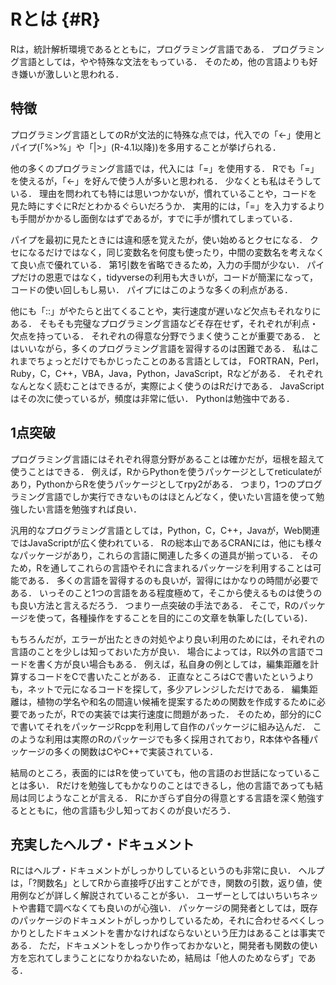 # Rとは {#R}

Rは，統計解析環境であるとともに，プログラミング言語である．
プログラミング言語としては，やや特殊な文法をもっている．
そのため，他の言語よりも好き嫌いが激しいと思われる．

## 特徴

プログラミング言語としてのRが文法的に特殊な点では，代入での「<-」使用とパイプ(「%>%」や「|>」(R-4.1以降))を多用することが挙げられる．

他の多くのプログラミング言語では，代入には「=」を使用する．
Rでも「=」を使えるが，「<-」を好んで使う人が多いと思われる．
少なくとも私はそうしている．
理由を問われても特には思いつかないが，慣れていることや，コードを見た時にすぐにRだとわかるぐらいだろうか．
実用的には，「=」を入力するよりも手間がかかるし面倒なはずであるが，すでに手が慣れてしまっている．

パイプを最初に見たときには違和感を覚えたが，使い始めるとクセになる．
クセになるだけではなく，同じ変数名を何度も使ったり，中間の変数名を考えなくて良い点で優れている．
第1引数を省略できるため，入力の手間が少ない．
パイプだけの恩恵ではなく，tidyverseの利用も大きいが，コードが簡潔になって，コードの使い回しもし易い．
パイプにはこのような多くの利点がある．

他にも「::」がやたらと出てくることや，実行速度が遅いなど欠点もそれなりにある．
そもそも完璧なプログラミング言語などそ存在せず，それぞれが利点・欠点を持っている．
それぞれの得意な分野でうまく使うことが重要である．
とはいいながら，多くのプログラミング言語を習得するのは困難である．
私はこれまでちょっとだけでもかじったことのある言語としては，
FORTRAN，Perl，Ruby，C，C++，VBA，Java，Python，JavaScript，Rなどがある．
それぞれなんとなく読むことはできるが，実際によく使うのはRだけである．
JavaScriptはその次に使っているが，頻度は非常に低い．
Pythonは勉強中である．

## 1点突破

プログラミング言語にはそれぞれ得意分野があることは確かだが，垣根を超えて使うことはできる．
例えば，RからPythonを使うパッケージとしてreticulateがあり，PythonからRを使うパッケージとしてrpy2がある．
つまり，1つのプログラミング言語でしか実行できないものはほとんどなく，使いたい言語を使って勉強したい言語を勉強すれば良い．

汎用的なプログラミング言語としては，Python，C，C++，Javaが，Web関連ではJavaScriptが広く使われている．
Rの総本山であるCRANには，他にも様々なパッケージがあり，これらの言語に関連した多くの道具が揃っている．
そのため，Rを通してこれらの言語やそれに含まれるパッケージを利用することは可能である．
多くの言語を習得するのも良いが，習得にはかなりの時間が必要である．
いっそのこと1つの言語をある程度極めて，そこから使えるものは使うのも良い方法と言えるだろう．
つまり一点突破の手法である．
そこで，Rのパッケージを使って，各種操作をすることを目的にこの文章を執筆した(している)．

もちろんだが，エラーが出たときの対処やより良い利用のためには，それぞれの言語のことを少しは知っておいた方が良い．
場合によっては，R以外の言語でコードを書く方が良い場合もある．
例えば，私自身の例としては，編集距離を計算するコードをCで書いたことがある．
正直なところはCで書いたというよりも，ネットで元になるコードを探して，多少アレンジしただけである．
編集距離は，植物の学名や和名の間違い候補を提案するための関数を作成するために必要であったが，Rでの実装では実行速度に問題があった．
そのため，部分的にCで書いてそれをパッケージRcppを利用して自作のパッケージに組み込んだ．
このような利用は実際のRのパッケージでも多く採用されており，R本体や各種パッケージの多くの関数はCやC++で実装されている．

結局のところ，表面的にはRを使っていても，他の言語のお世話になっていることは多い．
Rだけを勉強してもかなりのことはできるし，他の言語であっても結局は同じようなことが言える．
Rにかぎらず自分の得意とする言語を深く勉強するとともに，他の言語も少し知っておくのが良いだろう．

## 充実したヘルプ・ドキュメント

Rにはヘルプ・ドキュメントがしっかりしているというのも非常に良い．
ヘルプは，「?関数名」としてRから直接呼び出すことができ，関数の引数，返り値，使用例などが詳しく解説されていることが多い．
ユーザーとしてはいちいちネットや書籍で調べなくても良いのが心強い．
パッケージの開発者としては，既存のパッケージのドキュメントがしっかりしているため，それに合わせるべくしっかりとしたドキュメントを書かなければならないという圧力はあることは事実である．
ただ，ドキュメントをしっかり作っておかないと，開発者も関数の使い方を忘れてしまうことになりかねないため，結局は「他人のためならず」である．

